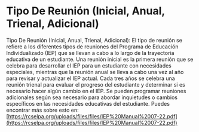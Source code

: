 # Tipo De Reunión (Inicial, Anual, Trienal, Adicional)
Tipo De Reunión (Inicial, Anual, Trienal, Adicional): El tipo de reunión se refiere a los diferentes tipos de reuniones del Programa de Educación Individualizado (IEP) que se llevan a cabo a lo largo de la trayectoria educativa de un estudiante. Una reunión inicial es la primera reunión que se celebra para desarrollar el IEP para un estudiante con necesidades especiales, mientras que la reunión anual se lleva a cabo una vez al año para revisar y actualizar el IEP actual. Cada tres años se celebra una reunión trienal para evaluar el progreso del estudiante y determinar si es necesario hacer algún cambio en el IEP. Se pueden programar reuniones adicionales según sea necesario para abordar inquietudes o cambios específicos en las necesidades educativas del estudiante.
Puedes encontrar más sobre esto en: [https://rcselpa.org/uploads/files/files/IEP%20Manual%2007-22.pdf](https://rcselpa.org/uploads/files/files/IEP%20Manual%2007-22.pdf)
